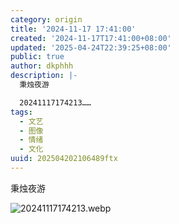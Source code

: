 ```yaml
---
category: origin
title: '2024-11-17 17:41:00'
created: '2024-11-17T17:41:00+08:00'
updated: '2025-04-24T22:39:25+08:00'
public: true
author: dkphhh
description: |-
  秉烛夜游

  20241117174213……
tags:
  - 文艺
  - 图像
  - 情绪
  - 文化
uuid: 202504202106489ftx
---
```


秉烛夜游

![20241117174213.webp](https://img.dkphhh.me/20241117174213.webp)
